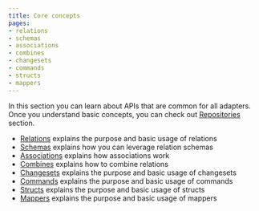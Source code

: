 ```yaml
---
title: Core concepts
pages:
- relations
- schemas
- associations
- combines
- changesets
- commands
- structs
- mappers
---
```


In this section you can learn about APIs that are common for all adapters. Once you understand basic concepts, you can check out [Repositories](//guide/repositories) section.

- [Relations](//page/relations) explains the purpose and basic usage of relations
- [Schemas](//page/schemas) explains how you can leverage relation schemas
- [Associations](//page/associations) explains how associations work
- [Combines](//page/combines) explains how to combine relations
- [Changesets](//page/changesets) explains the purpose and basic usage of changesets
- [Commands](//page/commands) explains the purpose and basic usage of commands
- [Structs](//page/structs) explains the purpose and basic usage of structs
- [Mappers](//page/mappers) explains the purpose and basic usage of mappers
